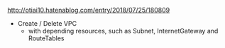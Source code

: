 http://otiai10.hatenablog.com/entry/2018/07/25/180809

- Create / Delete VPC
  - with depending resources, such as Subnet, InternetGateway and RouteTables